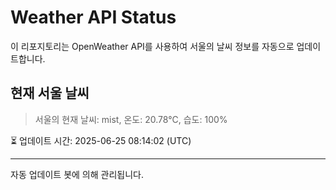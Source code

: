 
# Weather API Status

이 리포지토리는 OpenWeather API를 사용하여 서울의 날씨 정보를 자동으로 업데이트합니다.

## 현재 서울 날씨
> 서울의 현재 날씨: mist, 온도: 20.78°C, 습도: 100%

⏳ 업데이트 시간: 2025-06-25 08:14:02 (UTC)

---
자동 업데이트 봇에 의해 관리됩니다.
